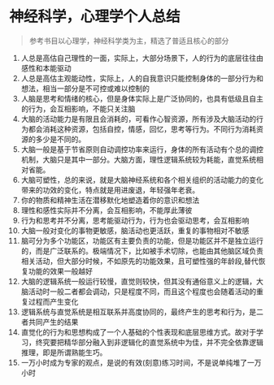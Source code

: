 # 神经科学，心理学个人总结

> 参考书目以心理学，神经科学类为主，精选了普适且核心的部分

1. 人总是高估自己理性的一面，实际上，大部分场景下，人的行为的底层往往由感性和本能驱动
2. 人总是高估主观能动性，实际上，人的自我意识只能控制身体的一部分行为和想法，相当一部分是不可控或难以控制的
3. 人脑是思考和情绪的核心，但是身体实际上是广泛协同的，也具有低级且自主的行为，会互相影响，不能只关注脑
4. 大脑的活动能力是有限且会消耗的，可看作心智资源，所有涉及大脑活动的行为都会消耗这种资源，包括自控，情感，回忆，思考等行为。不同行为消耗资源的多少是不同的。
5. 大脑一般是基于节省原则自动调控功率来运行，身体的所有活动有个总的调控机制，大脑只是其中一部分。大脑方面，理性逻辑系统较为耗能，直觉系统相对省能。
6. 大脑可塑性，总的来说，就是大脑神经系统和各个相关组织的活动能力的变化带来的功效的变化，特点就是用进废退，年轻强年老衰。
7. 你的物质和精神生活在潜移默化地塑造着你的意识和想法
8. 理性和感性实际并不分离，会互相影响，不能厚此薄彼
9. 行为和思考并不分离，思考能驱动行为，行为也会驱动思考，会互相影响
10. 大脑一般对变化的事物更敏感，脑活动也更活跃，重复的事物相对不敏感
11. 脑可分为多个功能区，功能区有主要负责的功能，但是功能区并不是独立运行的，而是广泛联系的。极端情况下，比如被手术切除，也能由其他脑区域负责相关活动，但大部分时候，不如原先的功能效果，且可塑性强的年龄段,替代恢复功能的效果一般越好
12. 大脑的逻辑系统一般运行较慢，直觉则较快，但其没有通俗意义上的逻辑，大脑活动时一般二者都会调动，只是程度不同，而且这个程度也会随着活动的重复过程而产生变化
13. 逻辑系统与直觉系统是相互联系并高度协同的，最终产生的思考和行为，是二者共同产生的结果
14. 直觉化的行为和思想构成了一个人基础的个性表现和底层思维方式。故对于学习，终究要把精华部分融入到非逻辑化的直觉系统中为佳，并不完全依靠逻辑推理，即是所谓熟能生巧。
15. 一万小时成为专家的观点，是说的有效(刻意)练习时间，不是说单纯堆了一万小时
